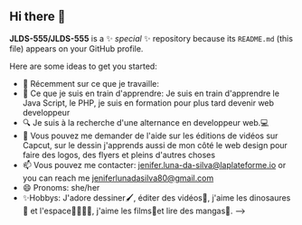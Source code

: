 ## Hi there 👋

<!--
## 🌐 Socials:
[![LinkedIn](https://img.shields.io/badge/LinkedIn-%230077B5.svg?logo=linkedin&logoColor=white)](https://linkedin.com/in/https://www.linkedin.com/in/jenifer-luna-da-silva-51583333b/) [![Pinterest](https://img.shields.io/badge/Pinterest-%23E60023.svg?logo=Pinterest&logoColor=white)](https://pinterest.com/https://pin.it/TZ1yS4IWQ) [![TikTok](https://img.shields.io/badge/TikTok-%23000000.svg?logo=TikTok&logoColor=white)](https://tiktok.com/@https://www.tiktok.com/@jeniferlunadasilv) [![YouTube](https://img.shields.io/badge/YouTube-%23FF0000.svg?logo=YouTube&logoColor=white)](https://youtube.com/@https://www.youtube.com/@JeniferLunadaSilva) 

# 💻 Tech Stack:
![Python](https://img.shields.io/badge/python-3670A0?style=for-the-badge&logo=python&logoColor=ffdd54) ![HTML5](https://img.shields.io/badge/html5-%23E34F26.svg?style=for-the-badge&logo=html5&logoColor=white) ![Canva](https://img.shields.io/badge/Canva-%2300C4CC.svg?style=for-the-badge&logo=Canva&logoColor=white) ![Clip Studio Paint](https://img.shields.io/badge/ClipStudioPaint-%23CFD3D3.svg?style=for-the-badge&logo=ClipStudioPaint&logoColor=white) ![CSS3](https://img.shields.io/badge/css3-%231572B6.svg?style=for-the-badge&logo=css3&logoColor=white) ![Portfolio](https://img.shields.io/badge/Portfolio-%23000000.svg?style=for-the-badge&logo=firefox&logoColor=#FF7139)
# 📊 GitHub Stats:
![](https://github-readme-stats.vercel.app/api?username=JLDS-555&theme=dark&hide_border=true&include_all_commits=false&count_private=true)<br/>
![](https://github-readme-streak-stats.herokuapp.com/?user=JLDS-555&theme=dark&hide_border=true)<br/>
![](https://github-readme-stats.vercel.app/api/top-langs/?username=JLDS-555&theme=dark&hide_border=true&include_all_commits=false&count_private=true&layout=compact)

---
[![](https://visitcount.itsvg.in/api?id=JLDS-555&icon=0&color=0)](https://visitcount.itsvg.in)

<!-- Proudly created with GPRM ( https://gprm.itsvg.in ) -->
**JLDS-555/JLDS-555** is a ✨ _special_ ✨ repository because its `README.md` (this file) appears on your GitHub profile.

Here are some ideas to get you started:

- 🔭 Récemment sur ce que je travaille:
- 🌱 Ce que je suis en train d'apprendre: Je suis en train d'apprendre le Java Script, le PHP, je suis en formation pour plus tard devenir web developpeur
- 🔍 Je suis à la recherche d'une alternance en developpeur web.💻
- 💬 Vous pouvez me demander de l'aide sur les éditions de vidéos sur Capcut, sur le dessin j'apprends aussi de mon côté le web design pour faire des logos, des flyers et pleins d'autres choses
- 📫 Vous pouvez me contacter: jenifer.luna-da-silva@laplateforme.io or you can reach me jeniferlunadasilva80@gmail.com
- 😄 Pronoms: she/her
- ✨Hobbys: J'adore dessiner🖌️, éditer des vidéos🎥, j'aime les dinosaures🦖 et l'espace🚀🌌🌙🌠, j'aime les films🍿et lire des mangas📖.
-->
